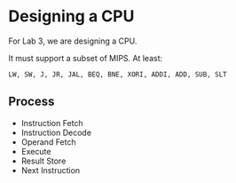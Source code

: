 # Designing a CPU

For Lab 3, we are designing a CPU.
 

It must support a subset of MIPS. At least:

	LW, SW, J, JR, JAL, BEQ, BNE, XORI, ADDI, ADD, SUB, SLT


## Process

- Instruction Fetch
- Instruction Decode
- Operand Fetch
- Execute
- Result Store
- Next Instruction

